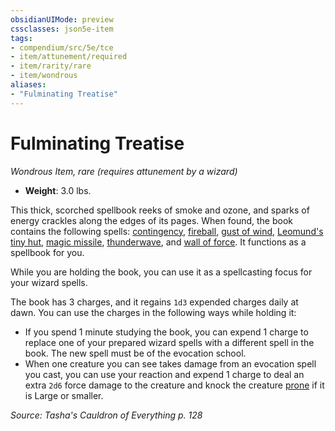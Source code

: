 ```yaml
---
obsidianUIMode: preview
cssclasses: json5e-item
tags:
- compendium/src/5e/tce
- item/attunement/required
- item/rarity/rare
- item/wondrous
aliases: 
- "Fulminating Treatise"
---
```

# Fulminating Treatise
*Wondrous Item, rare (requires attunement by a wizard)*  

- **Weight**: 3.0 lbs.

This thick, scorched spellbook reeks of smoke and ozone, and sparks of energy crackles along the edges of its pages. When found, the book contains the following spells: [contingency](compendium/spells/contingency.md), [fireball](compendium/spells/fireball.md), [gust of wind](compendium/spells/gust-of-wind.md), [Leomund's tiny hut](compendium/spells/leomunds-tiny-hut.md), [magic missile](compendium/spells/magic-missile.md), [thunderwave](compendium/spells/thunderwave.md), and [wall of force](compendium/spells/wall-of-force.md). It functions as a spellbook for you.

While you are holding the book, you can use it as a spellcasting focus for your wizard spells.

The book has 3 charges, and it regains `1d3` expended charges daily at dawn. You can use the charges in the following ways while holding it:

- If you spend 1 minute studying the book, you can expend 1 charge to replace one of your prepared wizard spells with a different spell in the book. The new spell must be of the evocation school.  
- When one creature you can see takes damage from an evocation spell you cast, you can use your reaction and expend 1 charge to deal an extra `2d6` force damage to the creature and knock the creature [prone](rules/conditions.md#prone) if it is Large or smaller.  

*Source: Tasha's Cauldron of Everything p. 128*
